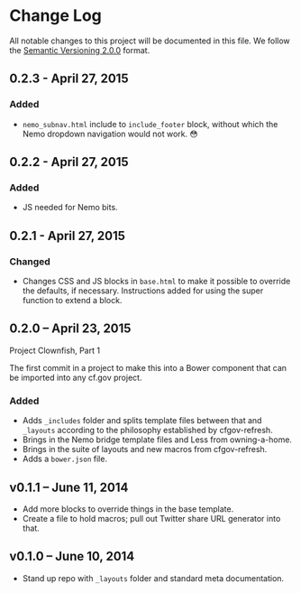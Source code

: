 # Change Log

All notable changes to this project will be documented in this file.
We follow the [Semantic Versioning 2.0.0](http://semver.org/) format.


## 0.2.3 - April 27, 2015

### Added
- `nemo_subnav.html` include to `include_footer` block, without which the
  Nemo dropdown navigation would not work. :flushed:


## 0.2.2 - April 27, 2015

### Added
- JS needed for Nemo bits.


## 0.2.1 - April 27, 2015

### Changed
- Changes CSS and JS blocks in `base.html` to make it possible to
  override the defaults, if necessary.
  Instructions added for using the super function to extend a block.


## 0.2.0 – April 23, 2015

Project Clownfish, Part 1

The first commit in a project to make this into a Bower component that
can be imported into any cf.gov project.

### Added
- Adds `_includes` folder and splits template files between that and
  `_layouts` according to the philosophy established by cfgov-refresh.
- Brings in the Nemo bridge template files and Less from owning-a-home.
- Brings in the suite of layouts and new macros from cfgov-refresh.
- Adds a `bower.json` file.


## v0.1.1 – June 11, 2014

- Add more blocks to override things in the base template.
- Create a file to hold macros; pull out Twitter share URL generator into that.


## v0.1.0 – June 10, 2014

- Stand up repo with `_layouts` folder and standard meta documentation.
